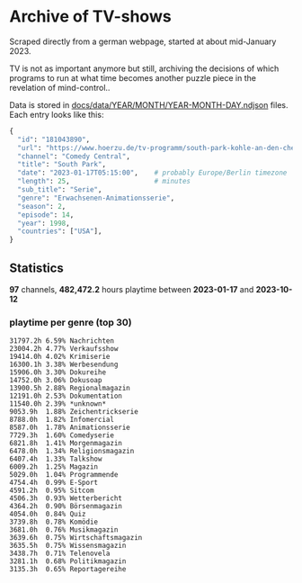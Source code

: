 # Archive of TV-shows

Scraped directly from a german webpage, started at about mid-January 2023.

TV is not as important anymore but still, archiving the decisions of which programs to run at what time
becomes another puzzle piece in the revelation of mind-control.. 

Data is stored in [docs/data/YEAR/MONTH/YEAR-MONTH-DAY.ndjson](docs/data/) files. 
Each entry looks like this:

```python
{
  "id": "181043890", 
  "url": "https://www.hoerzu.de/tv-programm/south-park-kohle-an-den-chefkoch/bid_181043890/", 
  "channel": "Comedy Central", 
  "title": "South Park", 
  "date": "2023-01-17T05:15:00",    # probably Europe/Berlin timezone 
  "length": 25,                     # minutes 
  "sub_title": "Serie", 
  "genre": "Erwachsenen-Animationsserie", 
  "season": 2, 
  "episode": 14, 
  "year": 1998, 
  "countries": ["USA"],
}
```

## Statistics

**97** channels, **482,472.2** hours playtime between **2023-01-17** and **2023-10-12**


### playtime per genre (top 30)

    31797.2h 6.59% Nachrichten
    23004.2h 4.77% Verkaufsshow
    19414.0h 4.02% Krimiserie
    16300.1h 3.38% Werbesendung
    15906.0h 3.30% Dokureihe
    14752.0h 3.06% Dokusoap
    13900.5h 2.88% Regionalmagazin
    12191.0h 2.53% Dokumentation
    11540.0h 2.39% *unknown*
    9053.9h  1.88% Zeichentrickserie
    8788.0h  1.82% Infomercial
    8587.0h  1.78% Animationsserie
    7729.3h  1.60% Comedyserie
    6821.8h  1.41% Morgenmagazin
    6478.0h  1.34% Religionsmagazin
    6407.4h  1.33% Talkshow
    6009.2h  1.25% Magazin
    5029.0h  1.04% Programmende
    4754.4h  0.99% E-Sport
    4591.2h  0.95% Sitcom
    4506.3h  0.93% Wetterbericht
    4364.2h  0.90% Börsenmagazin
    4054.0h  0.84% Quiz
    3739.8h  0.78% Komödie
    3681.0h  0.76% Musikmagazin
    3639.6h  0.75% Wirtschaftsmagazin
    3635.5h  0.75% Wissensmagazin
    3438.7h  0.71% Telenovela
    3281.1h  0.68% Politikmagazin
    3135.3h  0.65% Reportagereihe
